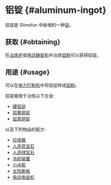 # 铝锭 {#aluminum-ingot}

铝锭是 Slimefun 中新增的一种[锭](/Ingots)。  

## 获取 {#obtaining}

在[冶炼炉](/Smeltery)或[电动铸锭机](/Electric-Ingot-Factory)中冶炼[铝粉](/Aluminum-Dust)可以获得铝锭。

## 用途 {#usage}

可以在[电力打粉机](/Electric-Ingot-Pulverizer)中将铝锭碎成[铝粉](/Aluminum-Dust)。

铝锭被用于冶炼以下合金:

* [硬铝锭](/Duralumin-Ingot)
* [铝黄铜锭](/Aluminum-Brass-Ingot)
* [铝青铜锭](/Aluminum-Bronze-Ingot)

以及下列物品的配方:

* [垃圾箱](/Trash-Can)
* [人造蓝宝石](/Synthetic-Sapphire)
* [人造绿宝石](/Synthetic-Emerald)
* [冷却装置](/Cooling-Unit)
* [小冰柜](/Cooler)
* [太阳能板](/Solar-Generator)
* [电动淘金机](/Electric-Gold-Pan)
